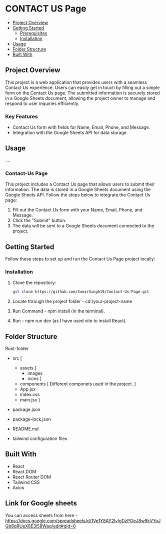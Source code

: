 # CONTACT US Page

- [Project Overview](#project-overview)
- [Getting Started](#getting-started)
  - [Prerequisites](#prerequisites)
  - [Installation](#installation)
- [Usage](#usage)
- [Folder Structure](#folder-structure)
- [Built With](#built-with)

## Project Overview

This project is a web application that provides users with a seamless Contact Us experience. Users can easily get in touch by filling out a simple form on the Contact Us page. The submitted information is securely stored in a Google Sheets document, allowing the project owner to manage and respond to user inquiries efficiently.

### Key Features

- Contact Us form with fields for Name, Email, Phone, and Message.
- Integration with the Google Sheets API for data storage.


## Usage 

....

### Contact-Us Page

This project includes a Contact Us page that allows users to submit their information. The data is stored in a Google Sheets document using the Google Sheets API. Follow the steps below to integrate the Contact Us page:

1. Fill out the Contact Us form with your Name, Email, Phone, and Message.
2. Click the "Submit" button.
3. The data will be sent to a Google Sheets document connected to the project.

## Getting Started

Follow these steps to set up and run the Contact Us Page project locally:

### Installation

1. Clone the repository:

   ```bash
   git clone https://github.com/SumirSingh19/Contact-Us-Page.git


2. Locate through the project folder - cd /your-project-name


3. Run Command - npm install (in the terminal).

4. Run - npm run dev (as I have used vite to install React).


## Folder Structure 

Root-folder

- src [
    - assets [
        - images
        - icons
    ]
    - components [
        Different componets used in the project.
    ]
    - App.jsx
    - index.css
    - main.jsx
]


- package.json
- package-lock.json
- README.md
- tailwind configuration files

## Built With
- React
- React DOM
- React Router DOM
- Tailwind CSS
- Axios


## Link for Google sheets

You can access sheets from here - https://docs.google.com/spreadsheets/d/1Ve1Y8AY2IvIgDzPOeJ8w9kVYoJGb8qRUeX8E3i58Wag/edit#gid=0